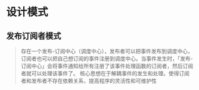 # 设计模式

## 发布订阅者模式

> 存在一个发布-订阅中心（调度中心），发布者可以把事件发布到调度中心，订阅者也可以把自己想订阅的事件注册到调度中心。当事件发生时，「发布-订阅中心」会将事件通知给所有注册了该事件处理函数的订阅者，然后订阅者就可以处理该事件了。
> 核心思想在于解耦事件的发生和处理。使得订阅者和发布者不存在依赖关系，提高程序的灵活性和可维护性
